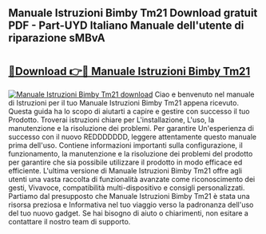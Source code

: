 ## Manuale Istruzioni Bimby Tm21 Download gratuit PDF - Part-UYD Italiano Manuale dell'utente di riparazione sMBvA

# <h2><a href="http://df97a8m.blite.top/?on=Manuale+Istruzioni+Bimby+Tm21">🔗Download 👉🔴 Manuale Istruzioni Bimby Tm21</a></h2>

[![Manuale Istruzioni Bimby Tm21 download](https://i.imgur.com/lujVjoI.png)](http://df97a8m.blite.top/?on=Manuale+Istruzioni+Bimby+Tm21)
Ciao e benvenuto nel manuale di Istruzioni per il tuo Manuale Istruzioni Bimby Tm21 appena ricevuto. Questa guida ha lo scopo di aiutarti a capire e gestire con successo il tuo Prodotto. Troverai istruzioni chiare per L'installazione, L'uso, la manutenzione e la risoluzione dei problemi. Per garantire Un'esperienza di successo con il nuovo REDDDDDDD, leggere attentamente questo manuale prima dell'uso. Contiene informazioni importanti sulla configurazione, il funzionamento, la manutenzione e la risoluzione dei problemi del prodotto per garantire che sia possibile utilizzare il prodotto in modo efficace ed efficiente. L'ultima versione di Manuale Istruzioni Bimby Tm21 offre agli utenti una vasta raccolta di funzionalità avanzate come riconoscimento dei gesti, Vivavoce, compatibilità multi-dispositivo e consigli personalizzati. Partiamo dal presupposto che Manuale Istruzioni Bimby Tm21 è stata una risorsa preziosa e Informativa nel tuo viaggio verso la padronanza dell'uso del tuo nuovo gadget. Se hai bisogno di aiuto o chiarimenti, non esitare a contattare il nostro team di supporto.
